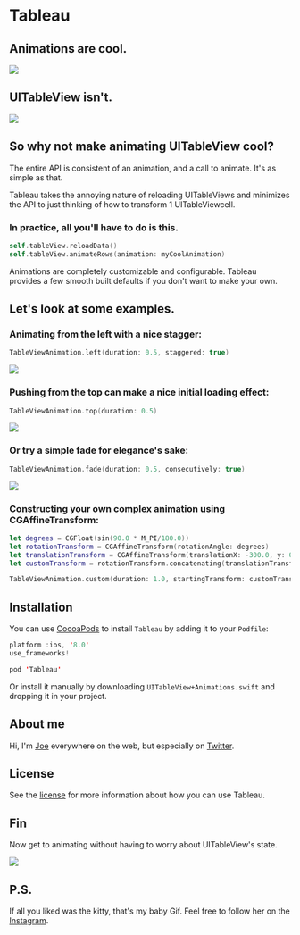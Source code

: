 # Tableau


## Animations are cool.

![](images/cube.gif)

## UITableView isn't.

![](images/table.png)

## So why not make animating UITableView cool?

The entire API is consistent of an animation, and a call to animate. It's as simple as that.

Tableau takes the annoying nature of reloading UITableViews and minimizes the API to just thinking of how to transform 1 UITableViewcell.

### In practice, all you'll have to do is this.

```swift
self.tableView.reloadData()
self.tableView.animateRows(animation: myCoolAnimation)
```

Animations are completely customizable and configurable. Tableau provides a few smooth built defaults if you don't want to make your own.

## Let's look at some examples.


### Animating from the left with a nice stagger:

```swift
TableViewAnimation.left(duration: 0.5, staggered: true)
```

![](images/Animations/left.gif)


### Pushing from the top can make a nice initial loading effect:

```swift
TableViewAnimation.top(duration: 0.5)
```

![](images/Animations/top.gif)

### Or try a simple fade for elegance's sake:

```swift
TableViewAnimation.fade(duration: 0.5, consecutively: true)
```

![](images/Animations/fade.gif)


### Constructing your own complex animation using CGAffineTransform:

```swift
let degrees = CGFloat(sin(90.0 * M_PI/180.0))
let rotationTransform = CGAffineTransform(rotationAngle: degrees)
let translationTransform = CGAffineTransform(translationX: -300.0, y: 0.0)
let customTransform = rotationTransform.concatenating(translationTransform)

TableViewAnimation.custom(duration: 1.0, startingTransform: customTransform, staggered: true)
```


## Installation
You can use [CocoaPods](http://cocoapods.org/) to install `Tableau` by adding it to your `Podfile`:

```swift
platform :ios, '8.0'
use_frameworks!

pod 'Tableau'
```

Or install it manually by downloading `UITableView+Animations.swift` and dropping it in your project.

## About me

Hi, I'm [Joe](http://fabisevi.ch) everywhere on the web, but especially on [Twitter](https://twitter.com/mergesort).

## License

See the [license](LICENSE) for more information about how you can use Tableau.

## Fin

Now get to animating without having to worry about UITableView's state.

![](images/gaga.gif)

## P.S.

If all you liked was the kitty, that's my baby Gif. Feel free to follow her on the [Instagram](https://www.instagram.com/gifthecat).
